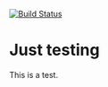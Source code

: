 [![Build Status](https://travis-ci.org/ZedStack/testMega.svg?branch=master)](https://travis-ci.org/ZedStack/testMega)

# Just testing
This is a test.

